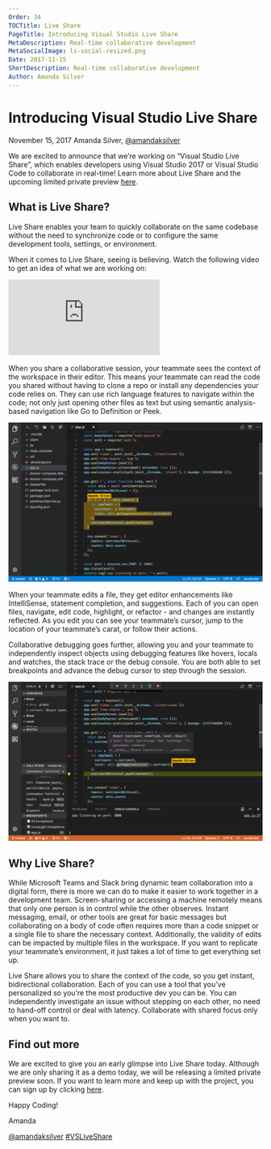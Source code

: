 ```yaml
---
Order: 34
TOCTitle: Live Share
PageTitle: Introducing Visual Studio Live Share
MetaDescription: Real-time collaborative development
MetaSocialImage: ls-social-resized.png
Date: 2017-11-15
ShortDescription: Real-time collaborative development
Author: Amanda Silver
---
```

# Introducing Visual Studio Live Share

November 15, 2017 Amanda Silver, [@amandaksilver](https://twitter.com/amandaksilver)

We are excited to announce that we’re working on “Visual Studio Live Share”, which enables developers using Visual Studio 2017 or Visual Studio Code to collaborate in real-time! Learn more about Live Share and the upcoming limited private preview [here](/visual-studio-live-share).

## What is Live Share?
Live Share enables your team to quickly collaborate on the same codebase without the need to synchronize code or to configure the same development tools, settings, or environment.

When it comes to Live Share, seeing is believing.  Watch the following video to get an idea of what we are working on:

<iframe src="https://aka.ms/vsls-video" allowFullScreen frameBorder="0"></iframe>

When you share a collaborative session, your teammate sees the context of the workspace in their editor. This means your teammate can read the code you shared without having to clone a repo or install any dependencies your code relies on. They can use rich language features to navigate within the code; not only just opening other files as text but using semantic analysis-based navigation like Go to Definition or Peek.


![Live Sharing with VS Code](vs-code-ls-session.png)

When your teammate edits a file, they get editor enhancements like IntelliSense, statement completion, and suggestions.  Each of you can open files, navigate, edit code, highlight, or refactor - and changes are instantly reflected. As you edit you can see your teammate’s cursor, jump to the location of your teammate’s carat, or follow their actions.

Collaborative debugging goes further, allowing you and your teammate to independently inspect objects using debugging features like hovers, locals and watches, the stack trace or the debug console. You are both able to set breakpoints and advance the debug cursor to step through the session.


![Live Sharing with VS Code](vs-code-ls-session2.png)

## Why Live Share?
While Microsoft Teams and Slack bring dynamic team collaboration into a digital form, there is more we can do to make it easier to work together in a development team.  Screen-sharing or accessing a machine remotely means that only one person is in control while the other observes. Instant messaging, email, or other tools are great for basic messages but collaborating on a body of code often requires more than a code snippet or a single file to share the necessary context. Additionally, the validity of edits can be impacted by multiple files in the workspace. If you want to replicate your teammate’s environment, it just takes a lot of time to get everything set up.

Live Share allows you to share the context of the code, so you get instant, bidirectional collaboration. Each of you can use a tool that you’ve personalized so you’re the most productive dev you can be. You can independently investigate an issue without stepping on each other, no need to hand-off control or deal with latency. Collaborate with shared focus only when you want to.



## Find out more
We are excited to give you an early glimpse into Live Share today. Although we are only sharing it as a demo today, we will be releasing a limited private preview soon. If you want to learn more and keep up with the project,  you can sign up by clicking [here](https://aka.ms/vsls-signup).

Happy Coding!

Amanda

[@amandaksilver](https://twitter.com/amandaksilver) <a href="https://twitter.com/search?f=tweets&q=%23VSLiveShare&src=typd">#VSLiveShare</a>
